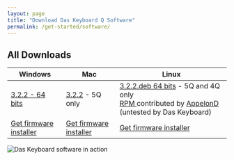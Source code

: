 ```yaml
---
layout: page
title: "Download Das Keyboard Q Software"
permalink: /get-started/software/
---
```


<div class="homepage__button_row"
      id="softwarep-age-button-container"
      style="display: none;">
  <div style="text-align:center;">
    <a style="margin-right:0px;"
      class="get-started-button"
      id="software-download-button">Download Das&nbsp;Keyboard&nbsp;Q </a>
    <small>
      <small id="software-version-number"></small>
    </small>
  </div>
  <div style="text-align: center; margin-left: 20px;">
  <a href="{{ 'updates/changelog/'  | relative_url }}">What's new?</a>
  </div>
</div>


## All Downloads

<div id="all-downloads"></div>

<table  class='table table-bordered'>
  <thead>
    <tr>
      <th scope="col">Windows</th>
      <th scope="col">Mac</th>
      <th scope="col">Linux</th>
    </tr>
    </thead>
  <tr>
    <td> 
        <a href='https://download.daskeyboard.com/q-software-releases/3.2.2/Das-Keyboard-Q_3.2.2.exe'>
            3.2.2 - 64 bits
        </a>
    </td>
    <td>
      <a href='https://download.daskeyboard.com/q-software-releases/3.2.2/Das-Keyboard-Q_3.2.2.pkg'>
        3.2.2</a> - 5Q only
    </td>
    <td>
       <a href='https://download.daskeyboard.com/q-software-releases/3.2.2/das-keyboard-q_3.2.2.deb'>
        3.2.2.deb 64 bits</a> - 5Q and 4Q only<br/>
      <a href='https://copr.fedorainfracloud.org/coprs/appelond/das-keyboard/'>RPM </a> contributed by <a href="http://dennis-blog.appelon.net/">AppelonD</a> (untested by Das Keyboard)
    </td>
  </tr>

  <tr>
    <td><a href="{{ 'get-started/firmware/'  | relative_url }}"
        class="btn btn-sm btn-outline-dark"> Get firmware installer</a>
    </td>
    <td><a href="{{ 'get-started/firmware/'  | relative_url }}"
        class="btn btn-sm btn-outline-dark"> Get firmware installer</a>
    </td>
    <td><a href="{{ 'get-started/firmware/'  | relative_url }}"
        class="btn btn-sm btn-outline-dark"> Get firmware installer</a>
    </td>

  </tr>
</table>

<img src="{{ 'images/5Q-box-back.jpg'  | relative_url }}" alt="Das Keyboard software in action">

